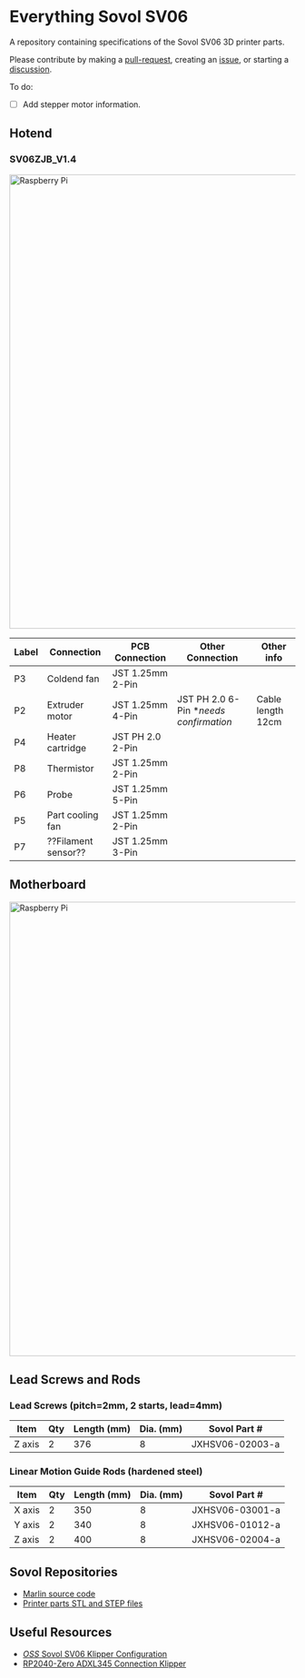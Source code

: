# Everything Sovol SV06

A repository containing specifications of the Sovol SV06 3D printer parts.

Please contribute by making a [pull-request](https://github.com/bassamanator/everything-sovol-sv06/pulls), creating an [issue](https://github.com/bassamanator/everything-sovol-sv06/issues), or starting a [discussion](https://github.com/bassamanator/everything-sovol-sv06/discussions).

To do:

- [ ] Add stepper motor information.

## Hotend

### SV06ZJB_V1.4

<img src="./images/hotend-pcb-labelled.png" width="800" alt='Raspberry Pi'/>

| Label | Connection | PCB Connection | Other Connection | Other info |
| ------------ | ----------- | ------------ | ----------- | ----------- |
| P3           | Coldend fan      | JST 1.25mm 2-Pin |  |  |
| P2           | Extruder motor   | JST 1.25mm 4-Pin | JST PH 2.0 6-Pin \**needs confirmation* | Cable length 12cm |
| P4           | Heater cartridge | JST PH 2.0 2-Pin |  |  |
| P8           | Thermistor       | JST 1.25mm 2-Pin |  |  |
| P6           | Probe            | JST 1.25mm 5-Pin |  |  |
| P5           | Part cooling fan | JST 1.25mm 2-Pin |  |  |
| P7           | ??Filament sensor??| JST 1.25mm 3-Pin |  |  |

## Motherboard

<img src="./images/motherboard.png" width="800" alt='Raspberry Pi'/>

## Lead Screws and Rods

### Lead Screws (pitch=2mm, 2 starts, lead=4mm)

| Item | Qty | Length (mm) | Dia. (mm) | Sovol Part # |
| ------------ | ------------ | ------------ | ------------ | ------------ |
| Z axis | 2 | 376 | 8 | JXHSV06-02003-a |

### Linear Motion Guide Rods (hardened steel)

| Item | Qty | Length (mm) | Dia. (mm) | Sovol Part # |
| ------------ | ------------ | ------------ | ------------ | ------------ |
| X axis | 2 | 350 | 8 | JXHSV06-03001-a |
| Y axis | 2 | 340 | 8 | JXHSV06-01012-a |
| Z axis | 2 | 400 | 8 | JXHSV06-02004-a |

## Sovol Repositories

- [Marlin source code](https://github.com/Sovol3d/Sv06-Source-Code)
- [Printer parts STL and STEP files](https://github.com/Sovol3d/SV06-Fully-Open-Source)

## Useful Resources

- [*OSS* Sovol SV06 Klipper Configuration](https://github.com/bassamanator/Sovol-SV06-firmware/tree/master)
- [RP2040-Zero ADXL345 Connection Klipper](https://github.com/bassamanator/rp2040-zero-adxl345-klipper)

